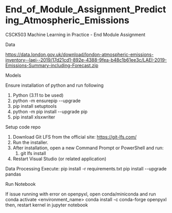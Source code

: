 # End_of_Module_Assignment_Predicting_Atmospheric_Emissions
CSCK503 Machine Learning in Practice - End Module Assignment

Data

https://data.london.gov.uk/download/london-atmospheric-emissions-inventory--laei--2019/17d21cd1-892e-4388-9fea-b48c1b61ee3c/LAEI-2019-Emissions-Summary-including-Forecast.zip

Models 

Ensure installation of python and run following
1. Python  (3.11 to be used)
2. python -m ensurepip --upgrade
3. pip install setuptools
4. python -m pip install --upgrade pip
5. pip install xlsxwriter


Setup code repo
1. Download Git LFS from the official site: https://git-lfs.com/
2. Run the installer.
3. After installation, open a new Command Prompt or PowerShell and run:
	1. git lfs install
4. Restart Visual Studio (or related application)


Data Processing
Execute:   pip install -r requirements.txt
pip install --upgrade pandas

Run Notebook

If issue running with error on openpyxl, open conda/miniconda and run
conda activate <environment_name>
conda install -c conda-forge openpyxl
then, restart kernel in jupyter notebook